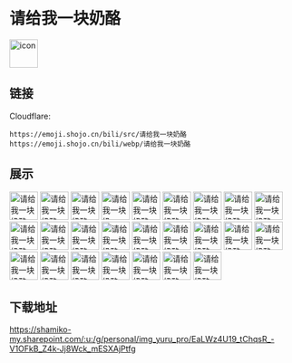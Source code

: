 # 请给我一块奶酪
<img src="https://emoji.shojo.cn/bili/src/请给我一块奶酪/icon.png" width="50" height="50" alt="icon">

## 链接
Cloudflare:
```
https://emoji.shojo.cn/bili/src/请给我一块奶酪
https://emoji.shojo.cn/bili/webp/请给我一块奶酪
```
## 展示
<img src="https://emoji.shojo.cn/bili/src/请给我一块奶酪/请给我一块奶酪-喔喔喔喔喔.png" width="50" height="50" alt="请给我一块奶酪-喔喔喔喔喔">
<img src="https://emoji.shojo.cn/bili/src/请给我一块奶酪/请给我一块奶酪-棒！.png" width="50" height="50" alt="请给我一块奶酪-棒！">
<img src="https://emoji.shojo.cn/bili/src/请给我一块奶酪/请给我一块奶酪-哦咩跌多.png" width="50" height="50" alt="请给我一块奶酪-哦咩跌多">
<img src="https://emoji.shojo.cn/bili/src/请给我一块奶酪/请给我一块奶酪-？.png" width="50" height="50" alt="请给我一块奶酪-？">
<img src="https://emoji.shojo.cn/bili/src/请给我一块奶酪/请给我一块奶酪-沉默.png" width="50" height="50" alt="请给我一块奶酪-沉默">
<img src="https://emoji.shojo.cn/bili/src/请给我一块奶酪/请给我一块奶酪-思索.png" width="50" height="50" alt="请给我一块奶酪-思索">
<img src="https://emoji.shojo.cn/bili/src/请给我一块奶酪/请给我一块奶酪-震惊.png" width="50" height="50" alt="请给我一块奶酪-震惊">
<img src="https://emoji.shojo.cn/bili/src/请给我一块奶酪/请给我一块奶酪-可怜.png" width="50" height="50" alt="请给我一块奶酪-可怜">
<img src="https://emoji.shojo.cn/bili/src/请给我一块奶酪/请给我一块奶酪-扑哧！.png" width="50" height="50" alt="请给我一块奶酪-扑哧！">
<img src="https://emoji.shojo.cn/bili/src/请给我一块奶酪/请给我一块奶酪-鼠鼠宇宙.png" width="50" height="50" alt="请给我一块奶酪-鼠鼠宇宙">
<img src="https://emoji.shojo.cn/bili/src/请给我一块奶酪/请给我一块奶酪-忍耐.png" width="50" height="50" alt="请给我一块奶酪-忍耐">
<img src="https://emoji.shojo.cn/bili/src/请给我一块奶酪/请给我一块奶酪-惊恐.png" width="50" height="50" alt="请给我一块奶酪-惊恐">
<img src="https://emoji.shojo.cn/bili/src/请给我一块奶酪/请给我一块奶酪-愤怒.png" width="50" height="50" alt="请给我一块奶酪-愤怒">
<img src="https://emoji.shojo.cn/bili/src/请给我一块奶酪/请给我一块奶酪-HAPPY！.png" width="50" height="50" alt="请给我一块奶酪-HAPPY！">
<img src="https://emoji.shojo.cn/bili/src/请给我一块奶酪/请给我一块奶酪-无语.png" width="50" height="50" alt="请给我一块奶酪-无语">
<img src="https://emoji.shojo.cn/bili/src/请给我一块奶酪/请给我一块奶酪-瑟瑟发抖.png" width="50" height="50" alt="请给我一块奶酪-瑟瑟发抖">
<img src="https://emoji.shojo.cn/bili/src/请给我一块奶酪/请给我一块奶酪-Zzz....png" width="50" height="50" alt="请给我一块奶酪-Zzz...">
<img src="https://emoji.shojo.cn/bili/src/请给我一块奶酪/请给我一块奶酪-食一口.png" width="50" height="50" alt="请给我一块奶酪-食一口">
<img src="https://emoji.shojo.cn/bili/src/请给我一块奶酪/请给我一块奶酪-SUMMER.png" width="50" height="50" alt="请给我一块奶酪-SUMMER">
<img src="https://emoji.shojo.cn/bili/src/请给我一块奶酪/请给我一块奶酪-哎？！.png" width="50" height="50" alt="请给我一块奶酪-哎？！">
<img src="https://emoji.shojo.cn/bili/src/请给我一块奶酪/请给我一块奶酪-期待.png" width="50" height="50" alt="请给我一块奶酪-期待">
<img src="https://emoji.shojo.cn/bili/src/请给我一块奶酪/请给我一块奶酪-比心.png" width="50" height="50" alt="请给我一块奶酪-比心">
<img src="https://emoji.shojo.cn/bili/src/请给我一块奶酪/请给我一块奶酪-喜乐.png" width="50" height="50" alt="请给我一块奶酪-喜乐">
<img src="https://emoji.shojo.cn/bili/src/请给我一块奶酪/请给我一块奶酪-宋温暖.png" width="50" height="50" alt="请给我一块奶酪-宋温暖">
<img src="https://emoji.shojo.cn/bili/src/请给我一块奶酪/请给我一块奶酪-喜文海.png" width="50" height="50" alt="请给我一块奶酪-喜文海">

## 下载地址

https://shamiko-my.sharepoint.com/:u:/g/personal/img_yuru_pro/EaLWz4U19_tChqsR_-V1OFkB_Z4k-Jj8Wck_mESXAjPtfg